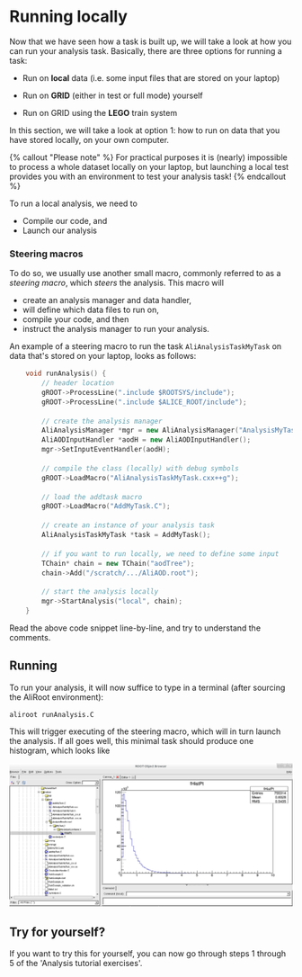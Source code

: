 # Running locally
Now that we have seen how a task is built up, we will take a look at how you can run your analysis task. Basically, there are three options for running a task:

*  Run on **local** data (i.e. some input files that are stored on your laptop)

*  Run on **GRID** (either in test or full mode) yourself

*  Run on GRID using the **LEGO** train system

In this section, we will take a look at option 1: how to run on data that you have stored locally, on your own computer. 

{% callout "Please note" %}
For practical purposes it is (nearly) impossible to process a whole dataset locally on your laptop, but launching a local test provides you with an environment to test your analysis task!
{% endcallout %}

To run a local analysis, we need to

* Compile our code, and
* Launch our analysis

### Steering macros

To do so, we usually use another small macro, commonly referred to as a *steering macro*, which *steers* the analysis. This macro will 
- create an analysis manager and data handler, 
- will define which data files to run on, 
- compile your code, and then 
- instruct the analysis manager to run your analysis. 

An example of a steering macro to run the task `AliAnalysisTaskMyTask` on data that's stored on your laptop, looks as follows:


```cpp
    void runAnalysis() {
        // header location
        gROOT->ProcessLine(".include $ROOTSYS/include");
        gROOT->ProcessLine(".include $ALICE_ROOT/include");

        // create the analysis manager
        AliAnalysisManager *mgr = new AliAnalysisManager("AnalysisMyTask");
        AliAODInputHandler *aodH = new AliAODInputHandler();
        mgr->SetInputEventHandler(aodH);

        // compile the class (locally) with debug symbols
        gROOT->LoadMacro("AliAnalysisTaskMyTask.cxx++g");

        // load the addtask macro
        gROOT->LoadMacro("AddMyTask.C");

        // create an instance of your analysis task
        AliAnalysisTaskMyTask *task = AddMyTask();

        // if you want to run locally, we need to define some input
        TChain* chain = new TChain("aodTree");
        chain->Add("/scratch/.../AliAOD.root");

        // start the analysis locally
        mgr->StartAnalysis("local", chain);
    }
```

Read the above code snippet line-by-line, and try to understand the comments. 

## Running

To run your analysis, it will now suffice to type in a terminal (after sourcing the AliRoot environment): 
```
aliroot runAnalysis.C 
```

This will trigger executing of the steering macro, which will in turn launch the analysis. If all goes well, this minimal task should produce one histogram, which looks like

![image](figures/browser.png)

## Try for yourself? 

If you want to try this for yourself, you can now go through steps 1 through 5 of the 'Analysis tutorial exercises'.
